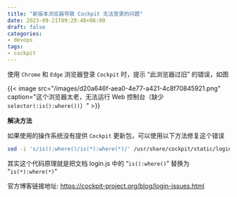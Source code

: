 ```yaml
---
title: "新版本浏览器导致 Cockpit 无法登录的问题"
date: 2023-09-21T09:29:48+08:00
draft: false
categories: 
- devops
tags:
- cockpit
---
```


使用 `Chrome` 和 `Edge` 浏览器登录 `Cockpit` 时，提示 “此浏览器过旧” 的错误，如图

{{< image src="/images/d20a646f-aea0-4e77-a421-4c8f70845921.png" caption="这个浏览器太老，无法运行 Web 控制台（缺少 `selector(:is():where())`）" >}}

**解决方法**

如果使用的操作系统没有提供 `Cockpit` 更新包，可以使用以下方法修复这个错误

```bash
sed -i 's/is():where()/is(*):where(*)/' /usr/share/cockpit/static/login.js
```

其实这个代码原理就是把文档 login.js 中的 “`is():where()`” 替换为 "`is(*):where(*)`"

官方博客链接地址:  https://cockpit-project.org/blog/login-issues.html
